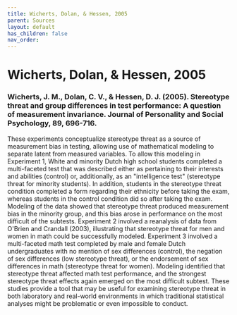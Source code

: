 ```yaml
---
title: Wicherts, Dolan, & Hessen, 2005
parent: Sources
layout: default
has_children: false
nav_order: 
---
```


# Wicherts, Dolan, & Hessen, 2005

### Wicherts, J. M., Dolan, C. V., & Hessen, D. J. (2005). Stereotype threat and group differences in test performance: A question of measurement invariance. Journal of Personality and Social Psychology, 89, 696-716.

These experiments conceptualize stereotype threat as a source of measurement bias in testing, allowing use of mathematical modeling to separate latent from measured variables. To allow this modeling in Experiment 1, White and minority Dutch high school students completed a multi-faceted test that was described either as pertaining to their interests and abilities (control) or, additionally, as an "intelligence test" (stereotype threat for minority students). In addition, students in the stereotype threat condition completed a form regarding their ethnicity before taking the exam, whereas students in the control condition did so after taking the exam. Modeling of the data showed that stereotype threat produced measurement bias in the minority group, and this bias arose in performance on the most difficult of the subtests. Experiment 2 involved a reanalysis of data from O'Brien and Crandall (2003), illustrating that stereotype threat for men and women in math could be successfully modeled. Experiment 3 involved a multi-faceted math test completed by male and female Dutch undergraduates with no mention of sex differences (control), the negation of sex differences (low stereotype threat), or the endorsement of sex differences in math (stereotype threat for women). Modeling identified that stereotype threat affected math test performance, and the strongest stereotype threat effects again emerged on the most difficult subtest. These studies provide a tool that may be useful for examining stereotype threat in both laboratory and real-world environments in which traditional statistical analyses might be problematic or even impossible to conduct.
